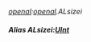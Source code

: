 _[openal](../../modules/openal/openal-module.md):[openal](../../modules/openal/openal-module.md).ALsizei_
##### Alias ALsizei:[UInt](../../modules/wonkey/wonkey-types-uint.md)
